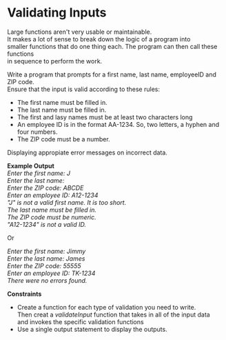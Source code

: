 # Validating Inputs
Large functions aren't very usable or maintainable.  
It makes a lot of sense to break down the logic of a program into   
smaller functions that do one thing each. The program can then call these functions  
in sequence to perform the work.

Write a program that prompts for a first name, last name, employeeID and ZIP code.  
Ensure that the input is valid according to these rules:

- The first name must be filled in.
- The last name must be filled in.
- The first and lasy names must be at least two characters long
- An employee ID is in the format AA-1234. So, two letters, a hyphen and four numbers.
- The ZIP code must be a number.

Displaying appropiate error messages on incorrect data.

**Example Output**  
*Enter the first name: J*  
*Enter the last name:*  
*Enter the ZIP code: ABCDE*  
*Enter an employee ID: A12-1234*  
*"J" is not a valid first name. It is too short.*  
*The last name must be filled in.*  
*The ZIP code must be numeric.*  
*"A12-1234" is not a valid ID.*

Or

*Enter the first name: Jimmy*  
*Enter the last name: James*  
*Enter the ZIP code: 55555*  
*Enter an employee ID: TK-1234*  
*There were no errors found.*


**Constraints**
- Create a function for each type of validation you need to write.  
  Then creat a *validateInput* function that takes in all of the input data  
  and invokes the specific validation functions
- Use a single output statement to display the outputs.